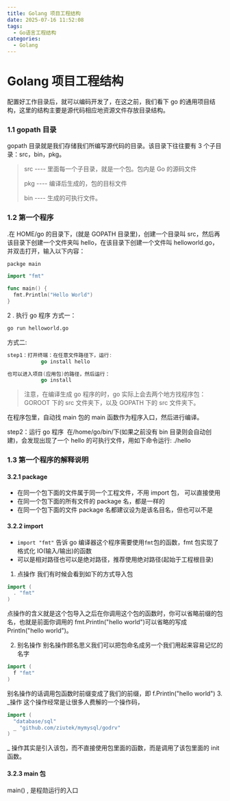 ```yaml
---
title: Golang 项目工程结构
date: 2025-07-16 11:52:08
tags:
  - Go语言工程结构
categories:
  - Golang
---
```


# Golang 项目工程结构

配置好工作目录后，就可以编码开发了，在这之前，我们看下 go 的通用项目结构，这里的结构主要是源代码相应地资源文件存放目录结构。

### 1.1 gopath 目录

gopath 目录就是我们存储我们所编写源代码的目录。该目录下往往要有 3 个子目录：src，bin，pkg。

> src ---- 里面每一个子目录，就是一个包。包内是 Go 的源码文件
>
> pkg ---- 编译后生成的，包的目标文件
>
> bin ---- 生成的可执行文件。

### 1.2 第一个程序

.在 HOME/go 的目录下，(就是 GOPATH 目录里)，创建一个目录叫 src，然后再该目录下创建一个文件夹叫 hello，在该目录下创建一个文件叫 helloworld.go，并双击打开，输入以下内容：

```go
packge main

import "fmt"

func main() {
  fmt.Println("Hello World")
}
```

2 . 执行 go 程序
方式一：

```bash
go run helloworld.go
```

方式二:

```go
step1：打开终端：在任意文件路径下，运行:
​			go install hello

​也可以进入项目(应用包)的路径，然后运行：
​			go install
```

> 注意，在编译生成 go 程序的时，go 实际上会去两个地方找程序包：
> GOROOT 下的 src 文件夹下，以及 GOPATH 下的 src 文件夹下。

在程序包里，自动找 main 包的 main 函数作为程序入口，然后进行编译。

step2：运行 go 程序
​ 在/home/go/bin/下(如果之前没有 bin 目录则会自动创建)，会发现出现了一个 hello 的可执行文件，用如下命令运行:
​ ./hello

### 1.3 第一个程序的解释说明

#### 3.2.1 package

- 在同一个包下面的文件属于同一个工程文件，不用 import 包， 可以直接使用
- 在同一个包下面的所有文件的 package 名，都是一样的
- 在同一个包下面的文件 package 名都建议设为是该名目名，但也可以不是

#### 3.2.2 import

- `import "fmt"` 告诉 go 编译器这个程序需要使用`fmt`包的函数，fmt 包实现了格式化 IO(输入/输出)的函数
- 可以是相对路径也可以是绝对路径，推荐使用绝对路径(起始于工程根目录)

1. 点操作
   我们有时候会看到如下的方式导入包

```go
import (
  . "fmt"
)
```

点操作的含义就是这个包导入之后在你调用这个包的函数时，你可以省略前缀的包名，也就是前面你调用的 fmt.Println("hello world")可以省略的写成 Println("hello world")。

2. 别名操作
   别名操作顾名思义我们可以把包命名成另一个我们用起来容易记忆的名字

```go
import (
  f "fmt"
)
```

别名操作的话调用包函数时前缀变成了我们的前缀，即 f.Println("hello world") 3. \_操作
这个操作经常是让很多人费解的一个操作码，

```go
import (
  "database/sql"
  _ "github.com/ziutek/mymysql/godrv"
)
```

\_ 操作其实是引入该包，而不直接使用包里面的函数，而是调用了该包里面的 init 函数。

#### 3.2.3 main 包

main() , 是程勋运行的入口
